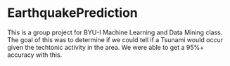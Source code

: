 # EarthquakePrediction

This is a group project for BYU-I Machine Learning and Data Mining class. The goal of this was to determine if we could tell if a Tsunami would occur given the techtonic activity in the area. We were able to get a 95%+ accuracy with this.
